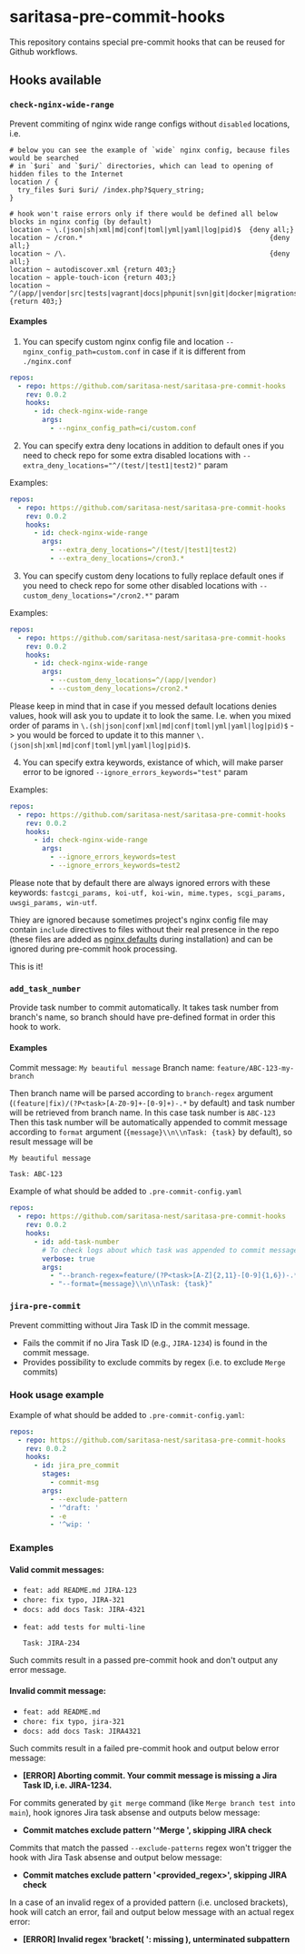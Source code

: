 # saritasa-pre-commit-hooks

This repository contains special pre-commit hooks that can be reused for Github workflows.

## Hooks available

### `check-nginx-wide-range`

Prevent commiting of nginx wide range configs without `disabled` locations, i.e.

```
# below you can see the example of `wide` nginx config, because files would be searched
# in `$uri` and `$uri/` directories, which can lead to opening of hidden files to the Internet
location / {
  try_files $uri $uri/ /index.php?$query_string;
}

# hook won't raise errors only if there would be defined all below blocks in nginx config (by default)
location ~ \.(json|sh|xml|md|conf|toml|yml|yaml|log|pid)$  {deny all;}
location ~ /cron.*                                              {deny all;}
location ~ /\.                                                  {deny all;}
location ~ autodiscover.xml {return 403;}
location ~ apple-touch-icon {return 403;}
location ~ ^/(app/|vendor|src|tests|vagrant|docs|phpunit|svn|git|docker|migrations|Makefile) {return 403;}
```

#### Examples

1. You can specify custom nginx config file and location `--nginx_config_path=custom.conf`  in case if it is different from `./nginx.conf`

```yaml
repos:
  - repo: https://github.com/saritasa-nest/saritasa-pre-commit-hooks
    rev: 0.0.2
    hooks:
      - id: check-nginx-wide-range
        args:
          - --nginx_config_path=ci/custom.conf
```

2. You can specify extra deny locations in addition to default ones if you need to check repo for some extra disabled locations with `--extra_deny_locations="^/(test/|test1|test2)"` param

Examples:

```yaml
repos:
  - repo: https://github.com/saritasa-nest/saritasa-pre-commit-hooks
    rev: 0.0.2
    hooks:
      - id: check-nginx-wide-range
        args:
          - --extra_deny_locations=^/(test/|test1|test2)
          - --extra_deny_locations=/cron3.*
```

3. You can specify custom deny locations to fully replace default ones if you need to check repo for some other disabled locations with `--custom_deny_locations="/cron2.*"` param

Examples:

```yaml
repos:
  - repo: https://github.com/saritasa-nest/saritasa-pre-commit-hooks
    rev: 0.0.2
    hooks:
      - id: check-nginx-wide-range
        args:
          - --custom_deny_locations=^/(app/|vendor)
          - --custom_deny_locations=/cron2.*
```

Please keep in mind that in case if you messed default locations denies values, hook will ask you to update it to look the same. I.e. when you mixed order of params in `\.(sh|json|conf|xml|md|conf|toml|yml|yaml|log|pid)$` -> you would be forced to update it to this manner `\.(json|sh|xml|md|conf|toml|yml|yaml|log|pid)$`.

4. You can specify extra keywords, existance of which, will make parser error to be ignored `--ignore_errors_keywords="test"` param

Examples:

```yaml
repos:
  - repo: https://github.com/saritasa-nest/saritasa-pre-commit-hooks
    rev: 0.0.2
    hooks:
      - id: check-nginx-wide-range
        args:
          - --ignore_errors_keywords=test
          - --ignore_errors_keywords=test2
```

Please note that by default there are always ignored errors with these keywords: `fastcgi_params, koi-utf, koi-win, mime.types, scgi_params, uwsgi_params, win-utf`.

Thiey are ignored because sometimes project's nginx config file may contain `include` directives to files without their real presence in the repo (these files are added as [nginx defaults](https://github.com/nginx/nginx/tree/master/conf) during installation) and can be ignored during pre-commit hook processing.

This is it!

### `add_task_number`

Provide task number to commit automatically. It takes task number from branch's name, so branch should have pre-defined
format in order this hook to work.

#### Examples

Commit message: `My beautiful message`
Branch name: `feature/ABC-123-my-branch`

Then branch name will be parsed according to `branch-regex` argument (`(feature|fix)/(?P<task>[A-Z0-9]+-[0-9]+)-.*` by default) and task number will be retrieved from branch name. In this case task number is `ABC-123`
Then this task number will be automatically appended to commit message according to `format` argument
(`{message}\\n\\nTask: {task}` by default), so result message will be
```
My beautiful message

Task: ABC-123
```

Example of what should be added to `.pre-commit-config.yaml`

```yaml
repos:
  - repo: https://github.com/saritasa-nest/saritasa-pre-commit-hooks
    rev: 0.0.2
    hooks:
      - id: add-task-number
        # To check logs about which task was appended to commit message
        verbose: true
        args:
          - "--branch-regex=feature/(?P<task>[A-Z]{2,11}-[0-9]{1,6})-.*"
          - "--format={message}\\n\\nTask: {task}"
```

### `jira-pre-commit`

Prevent committing without Jira Task ID in the commit message.

- Fails the commit if no Jira Task ID (e.g., `JIRA-1234`) is found in the commit message.
- Provides possibility to exclude commits by regex (i.e. to exclude `Merge ` commits)

### Hook usage example

Example of what should be added to `.pre-commit-config.yaml`:

```yaml
repos:
  - repo: https://github.com/saritasa-nest/saritasa-pre-commit-hooks
    rev: 0.0.2
    hooks:
      - id: jira_pre_commit
        stages:
          - commit-msg
        args:
          - --exclude-pattern
          - '^draft: '
          - -e
          - '^wip: '
```

### Examples

#### Valid commit messages:

- `feat: add README.md JIRA-123`
- `chore: fix typo, JIRA-321`
- `docs: add docs Task: JIRA-4321`
- ```
  feat: add tests for multi-line

  Task: JIRA-234
  ```

Such commits result in a passed pre-commit hook and don't output any error message.

#### Invalid commit message:

- `feat: add README.md`
- `chore: fix typo, jira-321`
- `docs: add docs Task: JIRA4321`

Such commits result in a failed pre-commit hook and output below error message:

- **[ERROR] Aborting commit. Your commit message is missing a Jira Task ID, i.e. JIRA-1234.**

For commits generated by `git merge` command (like `Merge branch test into main`), hook ignores Jira task absense and outputs below message:

- **Commit matches exclude pattern '^Merge ', skipping JIRA check**

Commits that match the passed `--exclude-patterns` regex won't trigger the hook with Jira Task absense and output below message:

- **Commit matches exclude pattern '<provided_regex>', skipping JIRA check**

In a case of an invalid regex of a provided pattern (i.e. unclosed brackets), hook will catch an error, fail and output below message with an actual regex error:

- **[ERROR] Invalid regex 'bracket( ': missing ), unterminated subpattern**
